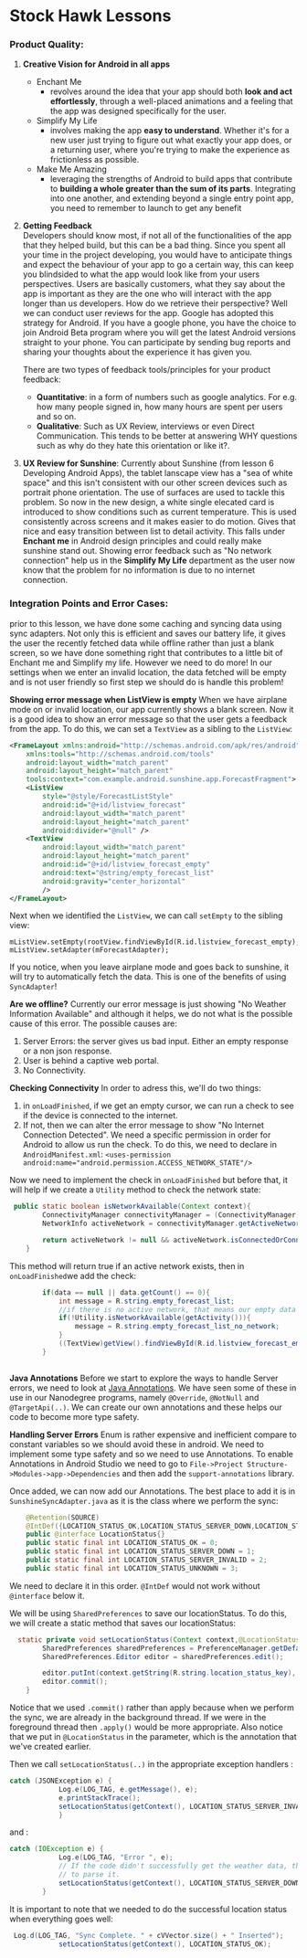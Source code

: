 Stock Hawk Lessons
==================


### Product Quality:

1. **Creative Vision for Android in all apps**
   * Enchant Me
        * revolves around the idea that your app should both **look and act effortlessly**, through a well-placed animations and a feeling that the app was designed specifically for the user.
   * Simplify My Life
       * involves making the app **easy to understand**. Whether it's for a new user just trying to figure out what exactly your app does, or a returning user, where you're trying to make the experience as frictionless as possible.
   * Make Me Amazing
     * leveraging the strengths of Android to build apps that contribute to **building a whole greater than the sum of its parts**. Integrating into one another, and extending beyond a single entry point app, you need to remember to launch to get any benefit


2. **Getting Feedback**                                                    
Developers should know most, if not all of the functionalities of the app that they helped build, but this can be a bad thing. Since you spent all your time in the project developing, you would have to anticipate things and expect the behaviour of your app to go a certain way, this can keep you blindsided to what the app would look like from your users perspectives. Users are basically customers, what they say about the app is important as they are the one who will interact with the app longer than us developers. How do we retrieve their perspective? Well we can conduct user reviews for the app. Google has adopted this strategy for Android. If you have a google phone, you have the choice to join Android Beta program where you will get the latest Android versions straight to your phone. You can participate by sending bug reports and sharing your thoughts about the experience it has given you. 

    There are two types of feedback tools/principles for your product feedback:
    * **Quantitative**: in a form of numbers such as google analytics. For e.g. how many people signed in, how many hours are spent per users and so on.
    * **Qualitative**: Such as UX Review, interviews or even Direct Communication. This tends to be better at answering WHY questions such as why do they hate this orientation or like it?.
 

 3. **UX Review for Sunshine**: Currently about Sunshine (from lesson 6 Developing Android Apps), the tablet lanscape view has a "sea of white space" and this isn't consistent with our other screen devices such as portrait phone orientation. The use of surfaces are used to tackle this problem. So now in the new design, a white single elecated card is introduced to show conditions such as current temperature. This is used consistently across screens and it makes easier to do motion. Gives that nice and easy transition between list to detail activity. This falls under **Enchant me** in Android design principles and could really make sunshine stand out. Showing error feedback such as "No network connection" help us in the **Simplify My Life** department as the user now know that the problem for no information is due to no internet connection.


### Integration Points and Error Cases:
prior to this lesson, we have done some caching and syncing data using sync adapters. Not only this is efficient and saves our battery life, it gives the user the recently fetched data while offline rather than just a blank screen, so we have done something right that contributes to a little bit of Enchant me and Simplify my life. However we need to do more! In our settings when we enter an invalid location, the data fetched will be empty and is not user friendly so first step we should do is handle this problem!

 **Showing error message when ListView is empty**
When we have airplane mode on or invalid location, our app currently shows a blank screen. Now it is a good idea to show an error message so that the user gets a feedback from the app. To do this, we can set a `TextView` as a sibling to the `ListView`:
```xml
<FrameLayout xmlns:android="http://schemas.android.com/apk/res/android"
    xmlns:tools="http://schemas.android.com/tools"
    android:layout_width="match_parent"
    android:layout_height="match_parent"
    tools:context="com.example.android.sunshine.app.ForecastFragment">
    <ListView
        style="@style/ForecastListStyle"
        android:id="@+id/listview_forecast"
        android:layout_width="match_parent"
        android:layout_height="match_parent"
        android:divider="@null" />
    <TextView
        android:layout_width="match_parent"
        android:layout_height="match_parent"
        android:id="@+id/listview_forecast_empty"
        android:text="@string/empty_forecast_list"
        android:gravity="center_horizontal"
        />
</FrameLayout>
```

Next when we identified the `ListView`, we can call `setEmpty` to the sibling view:
```
mListView.setEmpty(rootView.findViewById(R.id.listview_forecast_empty);
mListView.setAdapter(mForecastAdapter);
```

If you notice, when you leave airplane mode and goes back to sunshine, it will try to automatically fetch the data. This is one of the benefits of using `SyncAdapter`!

**Are we offline?** Currently our error message is just showing "No Weather Information Available" and although it helps, we do not what is the possible cause of this error. The possible causes are:
1. Server Errors: the server gives us bad input. Either an empty response or a non json response.
2. User is behind a captive web portal.
3. No Connectivity.

**Checking Connectivity**
In order to adress this, we'll do two things:
1. in `onLoadFinished`, if we get an empty cursor, we can run a check to see if the device is connected to the internet. 
2. If not, then we can alter the error message to show "No Internet Connection Detected". We need a specific permission in order for Android to allow us run the check. To do this, we need to declare in `AndroidManifest.xml`:
`<uses-permission android:name="android.permission.ACCESS_NETWORK_STATE"/>`

Now we need to implement the check in `onLoadFinished` but before that, it will help if we create a `Utility` method to check the network state:
```java
 public static boolean isNetworkAvailable(Context context){
        ConnectivityManager connectivityManager = (ConnectivityManager) context.getSystemService(Context.CONNECTIVITY_SERVICE);
        NetworkInfo activeNetwork = connectivityManager.getActiveNetworkInfo();

        return activeNetwork != null && activeNetwork.isConnectedOrConnecting();
    }
```

This method will return true if an active network exists, then in `onLoadFinished`we add the check:
```java
        if(data == null || data.getCount() == 0){
            int message = R.string.empty_forecast_list;
            //if there is no active network, that means our empty data is due to that
            if(!Utility.isNetworkAvailable(getActivity())){
                message = R.string.empty_forecast_list_no_network;
            }
            ((TextView)getView().findViewById(R.id.listview_forecast_empty)).setText(message);
        }
    
```

**Java Annotations** Before we start to explore the ways to handle Server errors, we need to look at [Java Annotations](https://docs.oracle.com/javase/tutorial/java/annotations/). We have seen some of these in use in our Nanodegree programs, namely `@Override`, `@NotNull` and `@TargetApi(..)`. We can create our own annotations and these helps our code to become more type safety.

**Handling Server Errors** Enum is rather expensive and inefficient compare to constant variables so we should avoid these in android. We need to implement some type safety and  so we need to use Annotations. To enable Annotations in Android Studio we need to go to `File->Project Structure->Modules->app->Dependencies` and then add the `support-annotations` library. 

Once added, we can now add our Annotations. The best place to add it is in `SunshineSyncAdapter.java` as it is the class where we perform the sync:

```java
    @Retention(SOURCE)
    @IntDef({LOCATION_STATUS_OK,LOCATION_STATUS_SERVER_DOWN,LOCATION_STATUS_SERVER_INVALID,LOCATION_STATUS_UNKNOWN})
    public @interface LocationStatus{}
    public static final int LOCATION_STATUS_OK = 0;
    public static final int LOCATION_STATUS_SERVER_DOWN = 1;
    public static final int LOCATION_STATUS_SERVER_INVALID = 2;
    public static final int LOCATION_STATUS_UNKNOWN = 3;
```

We need to declare it in this order. `@IntDef` would not work without `@interface` below it.

We will be using `SharedPreferences` to save our locationStatus. To do this, we will create a static method that saves our locationStatus:
```java
  static private void setLocationStatus(Context context,@LocationStatus int locationStatus){
        SharedPreferences sharedPreferences = PreferenceManager.getDefaultSharedPreferences(context);
        SharedPreferences.Editor editor = sharedPreferences.edit();

        editor.putInt(context.getString(R.string.location_status_key), locationStatus);
        editor.commit();
    }
```

Notice that we used `.commit()` rather than apply because when we perform the sync, we are already in the background thread. If we were in the foreground thread then `.apply()` would be more appropriate. Also notice that we put in `@LocationStatus` in the parameter, which is the annotation that we've created earlier.

Then we call `setLocationStatus(..)` in the appropriate exception handlers :
```java
catch (JSONException e) {
            Log.e(LOG_TAG, e.getMessage(), e);
            e.printStackTrace();
            setLocationStatus(getContext(), LOCATION_STATUS_SERVER_INVALID);
            }
```

and :
```java
catch (IOException e) {
            Log.e(LOG_TAG, "Error ", e);
            // If the code didn't successfully get the weather data, there's no point in attempting
            // to parse it.
            setLocationStatus(getContext(), LOCATION_STATUS_SERVER_DOWN);
        }
```

It is important to note that we needed to do the successful location status when everything goes well:
```java
 Log.d(LOG_TAG, "Sync Complete. " + cVVector.size() + " Inserted");
            setLocationStatus(getContext(), LOCATION_STATUS_OK);
```